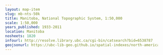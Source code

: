 ```yaml
---
layout: map-item 
slug: mb-nts-50k
title: Manitoba, National Topographic System, 1:50,000
scale: 1:50,000
years_published: 1933-2011
location: Manitoba
nosheets: 1820
infourl: http://resolve.library.ubc.ca/cgi-bin/catsearch?bid=6538787
geojsonurl: https://ubc-lib-geo.github.io/spatial-indexes/north-america/canada_manitoba_50k_nts.geojson
---
```

